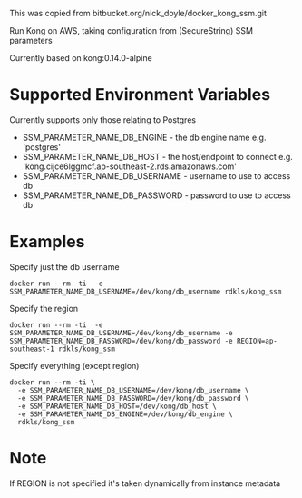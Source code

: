 
This was copied from bitbucket.org/nick_doyle/docker_kong_ssm.git

Run Kong on AWS, taking configuration from (SecureString) SSM parameters

Currently based on kong:0.14.0-alpine

# Supported Environment Variables

Currently supports only those relating to Postgres

- SSM_PARAMETER_NAME_DB_ENGINE - the db engine name e.g. 'postgres'
- SSM_PARAMETER_NAME_DB_HOST - the host/endpoint to connect e.g. 'kong.cijce6lggmcf.ap-southeast-2.rds.amazonaws.com'
- SSM_PARAMETER_NAME_DB_USERNAME - username to use to access db
- SSM_PARAMETER_NAME_DB_PASSWORD - password to use to access db

# Examples

Specify just the db username

`docker run --rm -ti  -e SSM_PARAMETER_NAME_DB_USERNAME=/dev/kong/db_username rdkls/kong_ssm`

Specify the region

`docker run --rm -ti  -e SSM_PARAMETER_NAME_DB_USERNAME=/dev/kong/db_username -e SSM_PARAMETER_NAME_DB_PASSWORD=/dev/kong/db_password -e REGION=ap-southeast-1 rdkls/kong_ssm`

Specify everything (except region)

```
docker run --rm -ti \
  -e SSM_PARAMETER_NAME_DB_USERNAME=/dev/kong/db_username \
  -e SSM_PARAMETER_NAME_DB_PASSWORD=/dev/kong/db_password \
  -e SSM_PARAMETER_NAME_DB_HOST=/dev/kong/db_host \
  -e SSM_PARAMETER_NAME_DB_ENGINE=/dev/kong/db_engine \
  rdkls/kong_ssm
```

# Note

If REGION is not specified it's taken dynamically from instance metadata
